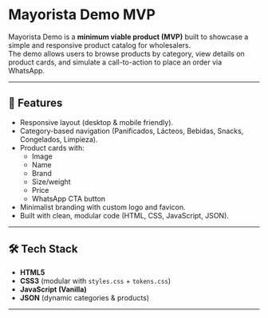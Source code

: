 # Mayorista Demo MVP

Mayorista Demo is a **minimum viable product (MVP)** built to showcase a simple and responsive product catalog for wholesalers.  
The demo allows users to browse products by category, view details on product cards, and simulate a call-to-action to place an order via WhatsApp.  

---

## 🚀 Features
- Responsive layout (desktop & mobile friendly).
- Category-based navigation (Panificados, Lácteos, Bebidas, Snacks, Congelados, Limpieza).
- Product cards with:
  - Image
  - Name
  - Brand
  - Size/weight
  - Price
  - WhatsApp CTA button
- Minimalist branding with custom logo and favicon.
- Built with clean, modular code (HTML, CSS, JavaScript, JSON).

---

## 🛠️ Tech Stack
- **HTML5**  
- **CSS3** (modular with `styles.css` + `tokens.css`)  
- **JavaScript (Vanilla)**  
- **JSON** (dynamic categories & products)  

---
